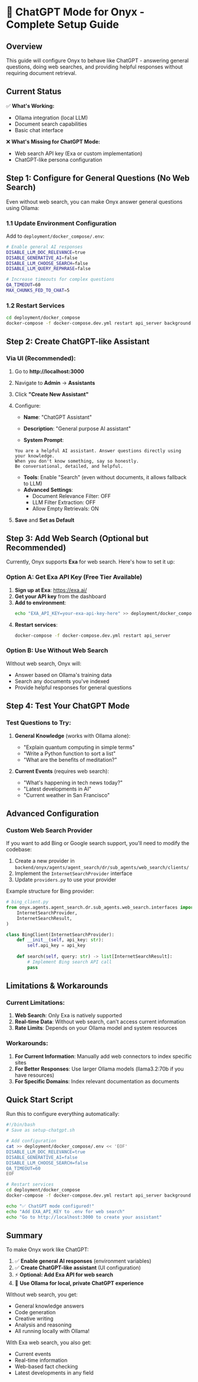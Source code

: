 # 🤖 ChatGPT Mode for Onyx - Complete Setup Guide

## Overview
This guide will configure Onyx to behave like ChatGPT - answering general questions, doing web searches, and providing helpful responses without requiring document retrieval.

## Current Status

✅ **What's Working:**
- Ollama integration (local LLM)
- Document search capabilities
- Basic chat interface

❌ **What's Missing for ChatGPT Mode:**
- Web search API key (Exa or custom implementation)
- ChatGPT-like persona configuration

## Step 1: Configure for General Questions (No Web Search)

Even without web search, you can make Onyx answer general questions using Ollama:

### 1.1 Update Environment Configuration

Add to `deployment/docker_compose/.env`:

```bash
# Enable general AI responses
DISABLE_LLM_DOC_RELEVANCE=true
DISABLE_GENERATIVE_AI=false
DISABLE_LLM_CHOOSE_SEARCH=false
DISABLE_LLM_QUERY_REPHRASE=false

# Increase timeouts for complex questions
QA_TIMEOUT=60
MAX_CHUNKS_FED_TO_CHAT=5
```

### 1.2 Restart Services

```bash
cd deployment/docker_compose
docker-compose -f docker-compose.dev.yml restart api_server background
```

## Step 2: Create ChatGPT-like Assistant

### Via UI (Recommended):

1. Go to **http://localhost:3000**
2. Navigate to **Admin** → **Assistants**
3. Click **"Create New Assistant"**
4. Configure:
   - **Name**: "ChatGPT Assistant"
   - **Description**: "General purpose AI assistant"
   
   - **System Prompt**:
   ```
   You are a helpful AI assistant. Answer questions directly using your knowledge.
   When you don't know something, say so honestly.
   Be conversational, detailed, and helpful.
   ```
   
   - **Tools**: Enable "Search" (even without documents, it allows fallback to LLM)
   - **Advanced Settings**:
     - Document Relevance Filter: OFF
     - LLM Filter Extraction: OFF
     - Allow Empty Retrievals: ON

5. **Save** and **Set as Default**

## Step 3: Add Web Search (Optional but Recommended)

Currently, Onyx supports **Exa** for web search. Here's how to set it up:

### Option A: Get Exa API Key (Free Tier Available)

1. **Sign up at Exa**: https://exa.ai/
2. **Get your API key** from the dashboard
3. **Add to environment**:
   ```bash
   echo "EXA_API_KEY=your-exa-api-key-here" >> deployment/docker_compose/.env
   ```
4. **Restart services**:
   ```bash
   docker-compose -f docker-compose.dev.yml restart api_server
   ```

### Option B: Use Without Web Search

Without web search, Onyx will:
- Answer based on Ollama's training data
- Search any documents you've indexed
- Provide helpful responses for general questions

## Step 4: Test Your ChatGPT Mode

### Test Questions to Try:

1. **General Knowledge** (works with Ollama alone):
   - "Explain quantum computing in simple terms"
   - "Write a Python function to sort a list"
   - "What are the benefits of meditation?"

2. **Current Events** (requires web search):
   - "What's happening in tech news today?"
   - "Latest developments in AI"
   - "Current weather in San Francisco"

## Advanced Configuration

### Custom Web Search Provider

If you want to add Bing or Google search support, you'll need to modify the codebase:

1. Create a new provider in `backend/onyx/agents/agent_search/dr/sub_agents/web_search/clients/`
2. Implement the `InternetSearchProvider` interface
3. Update `providers.py` to use your provider

Example structure for Bing provider:
```python
# bing_client.py
from onyx.agents.agent_search.dr.sub_agents.web_search.interfaces import (
    InternetSearchProvider,
    InternetSearchResult,
)

class BingClient(InternetSearchProvider):
    def __init__(self, api_key: str):
        self.api_key = api_key
    
    def search(self, query: str) -> list[InternetSearchResult]:
        # Implement Bing search API call
        pass
```

## Limitations & Workarounds

### Current Limitations:
1. **Web Search**: Only Exa is natively supported
2. **Real-time Data**: Without web search, can't access current information
3. **Rate Limits**: Depends on your Ollama model and system resources

### Workarounds:
1. **For Current Information**: Manually add web connectors to index specific sites
2. **For Better Responses**: Use larger Ollama models (llama3.2:70b if you have resources)
3. **For Specific Domains**: Index relevant documentation as documents

## Quick Start Script

Run this to configure everything automatically:

```bash
#!/bin/bash
# Save as setup-chatgpt.sh

# Add configuration
cat >> deployment/docker_compose/.env << 'EOF'
DISABLE_LLM_DOC_RELEVANCE=true
DISABLE_GENERATIVE_AI=false
DISABLE_LLM_CHOOSE_SEARCH=false
QA_TIMEOUT=60
EOF

# Restart services
cd deployment/docker_compose
docker-compose -f docker-compose.dev.yml restart api_server background

echo "✅ ChatGPT mode configured!"
echo "Add EXA_API_KEY to .env for web search"
echo "Go to http://localhost:3000 to create your assistant"
```

## Summary

To make Onyx work like ChatGPT:

1. ✅ **Enable general AI responses** (environment variables)
2. ✅ **Create ChatGPT-like assistant** (UI configuration)
3. ⚡ **Optional: Add Exa API for web search**
4. 🎯 **Use Ollama for local, private ChatGPT experience**

Without web search, you get:
- General knowledge answers
- Code generation
- Creative writing
- Analysis and reasoning
- All running locally with Ollama!

With Exa web search, you also get:
- Current events
- Real-time information
- Web-based fact checking
- Latest developments in any field
